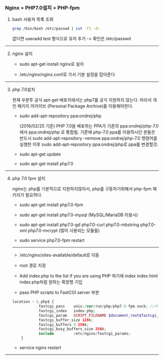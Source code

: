 ### Nginx + PHP7.0설치 + PHP-fpm

1. bash 사용자 목록 조회
    ```bash
    grep /bin/bash /etc/passwd | cut -f1 -d:
    ```
    없다면 useradd test 형식으로 유저 추가 -> 확인은 /etc/passwd

***
2. nginx 설치

    * sudo apt-get install nginx로 설치
    
    * /etc/nginx/nginx.conf로 가서 기본 설정을 잡아준다

***
    
3. php 7.0설치

   현재 우분투 공식 apt-get 배포지에서는 php7를 공식 지원하지 않는다. 따라서 개인 패키지 어카이브 (Personal Package Archive)를 이용해야한다.
   
   * sudo add-apt-repository ppa:ondrej/php
   
     (2016/02/25 기준) PHP 7.0을 배포하는 PPA가 기존의 ppa:ondrej/php-7.0 에서 ppa:ondrej/php 로 통합됨.
     기존에 php-7.0 ppa를 이용하시던 분들은 반드시 sudo add-apt-repository –remove ppa:ondrej/php-7.0 명령어를 실행한 이후 sudo add-apt-repository ppa:ondrej/php로 ppa를 변경할것.
     
    * sudo apt-get update
    
    * sudo apt-get install php7.0

***

 4. php 7.0 fpm 설치
 
    nginx는 php를 기본적으로 지원하지않아서, php를 구동하기위해서 php-fpm 패키지가 필요하다.
    
    * sudo apt-get install php7.0-fpm
    
    * sudo apt-get install php7.0-mysql (MySQL/MariaDB 이용시)
    
    * sudo apt-get install php7.0-gd php7.0-curl php7.0-mbstring php7.0-xml php7.0-mcrypt (많이 사용되는 모듈들)
    
    * sudo service php7.0-fpm restart
    
    ---
    
    * /etc/nginx/sites-available/default로 이동
    
    * root 경로 지정
    
    * Add index.php to the list if you are using PHP 여기에 index index.html index.php처럼 원하는 확장명 기입
    
    * pass PHP scripts to FastCGI server 부분  
    ```php
    location ~ \.php$ {
                fastcgi_pass    unix:/var/run/php/php7.0-fpm.sock; //이 위치에 정말 존재하는지 확인 필수
                fastcgi_index   index.php;
                fastcgi_param   SCRIPT_FILENAME $document_root$fastcgi_script_name;
                fastcgi_buffer_size 128k;
                fastcgi_buffers 4 256k;
                fastcgi_busy_buffers_size 256k;
                include         /etc/nginx/fastcgi_params;
        }
    ```
    
     * service nginx restart
***




